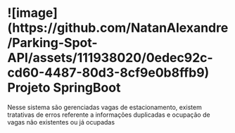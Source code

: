 <h1>![image](https://github.com/NatanAlexandre/Parking-Spot-API/assets/111938020/0edec92c-cd60-4487-80d3-8cf9e0b8ffb9)
 Projeto SpringBoot </h1>
<p>Nesse sistema são gerenciadas vagas de estacionamento, existem tratativas de erros
referente a informações duplicadas e ocupação de vagas não existentes ou já ocupadas</p>
